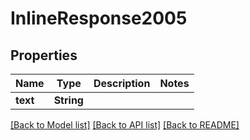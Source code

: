 # InlineResponse2005

## Properties

Name | Type | Description | Notes
------------ | ------------- | ------------- | -------------
**text** | **String** |  | 

[[Back to Model list]](../README.md#documentation-for-models) [[Back to API list]](../README.md#documentation-for-api-endpoints) [[Back to README]](../README.md)


